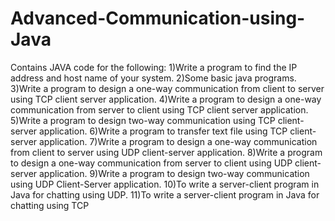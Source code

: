 # Advanced-Communication-using-Java
Contains JAVA code for the following:
1)Write a program to find the IP address and host name of your system.
2)Some basic java programs.
3)Write a program to design a one-way communication from client to server using TCP client server application.
4)Write a program to design a one-way communication from server to client using TCP client server application.
5)Write a program to design two-way communication using TCP client-server application.
6)Write a program to transfer text file using TCP client-server application.
7)Write a program to design a one-way communication from client to server using UDP client-server application.
8)Write a program to design a one-way communication from server to client using UDP client-server application.
9)Write a program to design two-way communication using UDP Client-Server application.
10)To write a server-client program in Java for chatting using UDP.
11)To write a server-client program in Java for chatting using TCP
